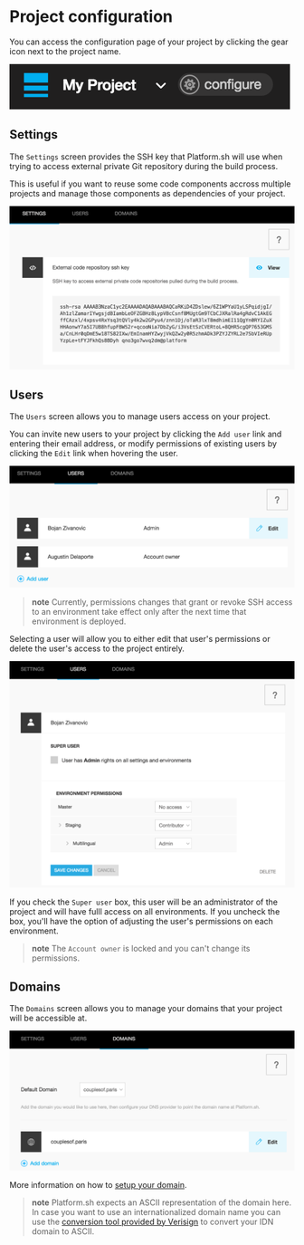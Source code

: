 # Project configuration

You can access the configuration page of your project by clicking the
gear icon next to the project name.

![configure project](/images/ui-conf-project.png)

## Settings

The `Settings` screen provides the SSH key that Platform.sh will use
when trying to access external private Git repository during the build
process.

This is useful if you want to reuse some code components accross
multiple projects and manage those components as dependencies of your
project.

![Get the Platform.sh project public SSH key](/images/ui-conf-project-ssh-key.png)

## Users

The `Users` screen allows you to manage users access on your project.

You can invite new users to your project by clicking the `Add user` link
and entering their email address, or modify permissions of existing
users by clicking the `Edit` link when hovering the user.

![Project configure icon](/images/ui-conf-project-users.png)

> **note**
> Currently, permissions changes that grant or revoke SSH access to an
> environment take effect only after the next time that environment is
> deployed.

Selecting a user will allow you to either edit that user's permissions
or delete the user's access to the project entirely.

![Manage users of your Platform.sh project](/images/ui-conf-project-users-access.png)

If you check the `Super user` box, this user will be an administrator of
the project and will have fulll access on all environments. If you
uncheck the box, you'll have the option of adjusting the user's
permissions on each environment.

> **note**
> The `Account owner` is locked and you can't change its permissions.

## Domains

The `Domains` screen allows you to manage your domains that your project
will be accessible at.

![Manage domains of your Platform.sh project.](/images/ui-conf-project-domains.png)

More information on how to [setup your domain](/using/going-live.html).

> **note**
> Platform.sh expects an ASCII representation of the domain here. In case you want to use an internationalized domain name you can use the [conversion tool provided by Verisign](http://mct.verisign-grs.com/) to convert your IDN domain to ASCII.


